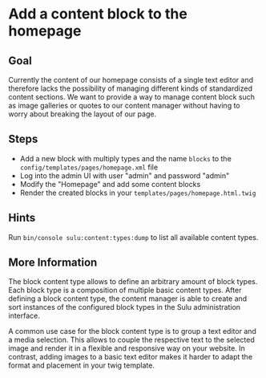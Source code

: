 Add a content block to the homepage
===================================

Goal
----

Currently the content of our homepage consists of a single text editor and therefore lacks the possibility 
of managing different kinds of standardized content sections. We want to provide a way to manage content 
block such as image galleries or quotes to our content manager without having to worry about breaking the layout of our page.

Steps
-----

* Add a new block with multiply types and the name `blocks` to the `config/templates/pages/homepage.xml` file
* Log into the admin UI with user "admin" and password "admin"
* Modify the "Homepage" and add some content blocks
* Render the created blocks in your `templates/pages/homepage.html.twig`

Hints
-----

Run `bin/console sulu:content:types:dump` to list all available content types.

More Information
----------------

The block content type allows to define an arbitrary amount of block types. Each block type
is a composition of multiple basic content types. After defining a block content type, the content manager
is able to create and sort instances of the configured block types in the Sulu administration interface.

A common use case for the block content type is to group a text editor and a media selection. 
This allows to couple the respective text to the selected image and render it in a flexible and responsive way on your website.
In contrast, adding images to a basic text editor makes it harder to adapt the format and placement in your twig template.
